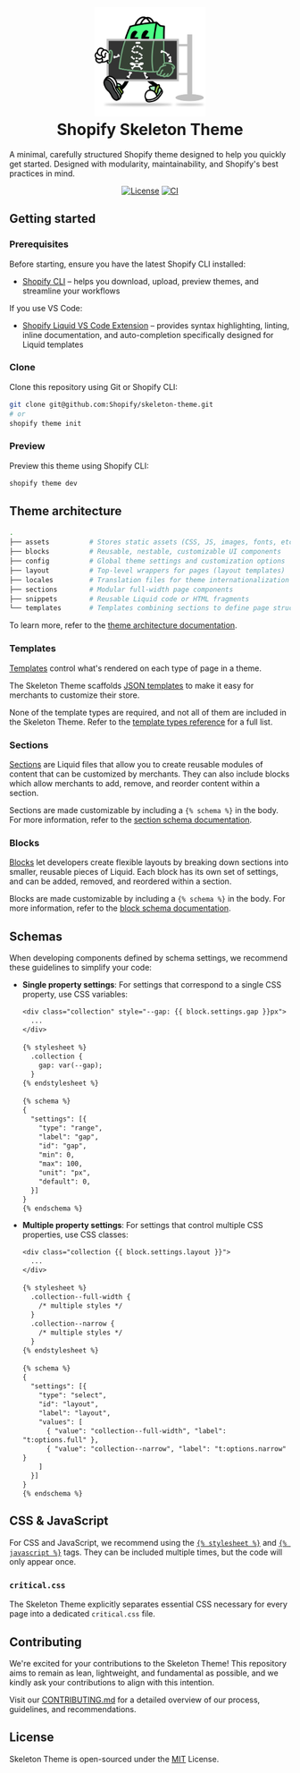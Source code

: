 <h1 align="center" style="position: relative;">
  <br>
    <img src="./assets/shoppy-x-ray.svg" alt="logo" width="200">
  <br>
  Shopify Skeleton Theme
</h1>

A minimal, carefully structured Shopify theme designed to help you quickly get started. Designed with modularity, maintainability, and Shopify's best practices in mind.

<p align="center">
  <a href="./LICENSE.md"><img src="https://img.shields.io/badge/License-MIT-green.svg" alt="License"></a>
  <a href="./actions/workflows/ci.yml"><img alt="CI" src="https://github.com/Shopify/skeleton-theme/actions/workflows/ci.yml/badge.svg"></a>
</p>

## Getting started

### Prerequisites

Before starting, ensure you have the latest Shopify CLI installed:

- [Shopify CLI](https://shopify.dev/docs/api/shopify-cli) – helps you download, upload, preview themes, and streamline your workflows

If you use VS Code:

- [Shopify Liquid VS Code Extension](https://shopify.dev/docs/storefronts/themes/tools/shopify-liquid-vscode) – provides syntax highlighting, linting, inline documentation, and auto-completion specifically designed for Liquid templates

### Clone

Clone this repository using Git or Shopify CLI:

```bash
git clone git@github.com:Shopify/skeleton-theme.git
# or
shopify theme init
```

### Preview

Preview this theme using Shopify CLI:

```bash
shopify theme dev
```

## Theme architecture

```bash
.
├── assets          # Stores static assets (CSS, JS, images, fonts, etc.)
├── blocks          # Reusable, nestable, customizable UI components
├── config          # Global theme settings and customization options
├── layout          # Top-level wrappers for pages (layout templates)
├── locales         # Translation files for theme internationalization
├── sections        # Modular full-width page components
├── snippets        # Reusable Liquid code or HTML fragments
└── templates       # Templates combining sections to define page structures
```

To learn more, refer to the [theme architecture documentation](https://shopify.dev/docs/storefronts/themes/architecture).

### Templates

[Templates](https://shopify.dev/docs/storefronts/themes/architecture/templates#template-types) control what's rendered on each type of page in a theme.

The Skeleton Theme scaffolds [JSON templates](https://shopify.dev/docs/storefronts/themes/architecture/templates/json-templates) to make it easy for merchants to customize their store.

None of the template types are required, and not all of them are included in the Skeleton Theme. Refer to the [template types reference](https://shopify.dev/docs/storefronts/themes/architecture/templates#template-types) for a full list.

### Sections

[Sections](https://shopify.dev/docs/storefronts/themes/architecture/sections) are Liquid files that allow you to create reusable modules of content that can be customized by merchants. They can also include blocks which allow merchants to add, remove, and reorder content within a section.

Sections are made customizable by including a `{% schema %}` in the body. For more information, refer to the [section schema documentation](https://shopify.dev/docs/storefronts/themes/architecture/sections/section-schema).

### Blocks

[Blocks](https://shopify.dev/docs/storefronts/themes/architecture/blocks) let developers create flexible layouts by breaking down sections into smaller, reusable pieces of Liquid. Each block has its own set of settings, and can be added, removed, and reordered within a section.

Blocks are made customizable by including a `{% schema %}` in the body. For more information, refer to the [block schema documentation](https://shopify.dev/docs/storefronts/themes/architecture/blocks/theme-blocks/schema).

## Schemas

When developing components defined by schema settings, we recommend these guidelines to simplify your code:

- **Single property settings**: For settings that correspond to a single CSS property, use CSS variables:

  ```liquid
  <div class="collection" style="--gap: {{ block.settings.gap }}px">
    ...
  </div>

  {% stylesheet %}
    .collection {
      gap: var(--gap);
    }
  {% endstylesheet %}

  {% schema %}
  {
    "settings": [{
      "type": "range",
      "label": "gap",
      "id": "gap",
      "min": 0,
      "max": 100,
      "unit": "px",
      "default": 0,
    }]
  }
  {% endschema %}
  ```

- **Multiple property settings**: For settings that control multiple CSS properties, use CSS classes:

  ```liquid
  <div class="collection {{ block.settings.layout }}">
    ...
  </div>

  {% stylesheet %}
    .collection--full-width {
      /* multiple styles */
    }
    .collection--narrow {
      /* multiple styles */
    }
  {% endstylesheet %}

  {% schema %}
  {
    "settings": [{
      "type": "select",
      "id": "layout",
      "label": "layout",
      "values": [
        { "value": "collection--full-width", "label": "t:options.full" },
        { "value": "collection--narrow", "label": "t:options.narrow" }
      ]
    }]
  }
  {% endschema %}
  ```

## CSS & JavaScript

For CSS and JavaScript, we recommend using the [`{% stylesheet %}`](https://shopify.dev/docs/api/liquid/tags#stylesheet) and [`{% javascript %}`](https://shopify.dev/docs/api/liquid/tags/javascript) tags. They can be included multiple times, but the code will only appear once.

### `critical.css`

The Skeleton Theme explicitly separates essential CSS necessary for every page into a dedicated `critical.css` file.

## Contributing

We're excited for your contributions to the Skeleton Theme! This repository aims to remain as lean, lightweight, and fundamental as possible, and we kindly ask your contributions to align with this intention.

Visit our [CONTRIBUTING.md](./CONTRIBUTING.md) for a detailed overview of our process, guidelines, and recommendations.

## License

Skeleton Theme is open-sourced under the [MIT](./LICENSE.md) License.
